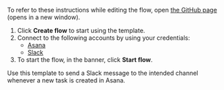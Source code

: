 To refer to these instructions while editing the flow, open [the GitHub page](https://github.com/ot4i/app-connect-templates/tree/master/resources/markdown/Send%20a%20Slack%20message%20whenever%20a%20new%20task%20is%20created%20in%20Asana_instructions.md) (opens in a new window).

1. Click **Create flow** to start using the template.
2. Connect to the following accounts by using your credentials:
   - [Asana](https://www.ibm.com/docs/en/app-connect/saas?topic=apps-asana) 
   - [Slack](https://www.ibm.com/docs/en/app-connect/saas?topic=apps-slack)
3. To start the flow, in the banner, click **Start flow**.


Use this template to send a Slack message to the intended channel whenever a new task is created in Asana.

